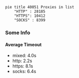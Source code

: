 
```mermaid
pie title 40051 Proxies in list
    "HTTP" : 28185
    "HTTPS": 10412
    "SOCKS" : 8399
```

### Some Info
#### Average Timeout

- mixed: 4.0s
- http: 2.2s
- https: 8.1s
- socks: 6.4s
